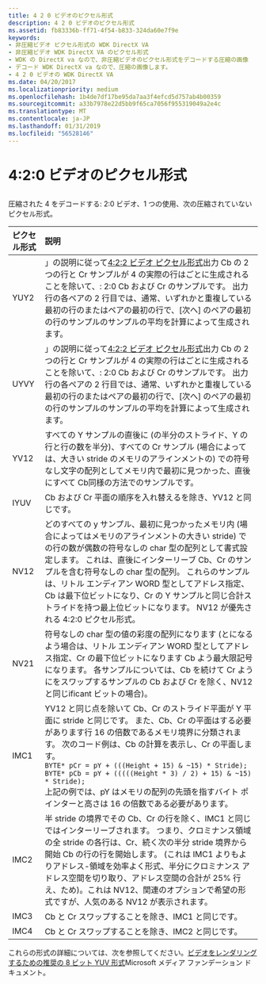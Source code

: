 ```yaml
---
title: 4 2 0 ビデオのピクセル形式
description: 4 2 0 ビデオのピクセル形式
ms.assetid: fb83336b-ff71-4f54-b833-324da60e7f9e
keywords:
- 非圧縮ビデオ ピクセル形式の WDK DirectX VA
- 非圧縮ビデオ WDK DirectX VA のピクセル形式
- WDK の DirectX va なので、非圧縮ビデオのピクセル形式をデコードする圧縮の画像
- デコード WDK DirectX va なので、圧縮の画像します。
- 4 2 0 ビデオの WDK DirectX VA
ms.date: 04/20/2017
ms.localizationpriority: medium
ms.openlocfilehash: 1b4de7df17be95da7aa3f4efcd5d757ab4b00359
ms.sourcegitcommit: a33b7978e22d5bb9f65ca7056f955319049a2e4c
ms.translationtype: MT
ms.contentlocale: ja-JP
ms.lasthandoff: 01/31/2019
ms.locfileid: "56528146"
---
```

# <a name="420-video-pixel-formats"></a>4:2:0 ビデオのピクセル形式


## <span id="ddk_4_2_0_video_pixel_formats_gg"></span><span id="DDK_4_2_0_VIDEO_PIXEL_FORMATS_GG"></span>


圧縮された 4 をデコードする: 2:0 ビデオ、1 つの使用、次の圧縮されていないピクセル形式。

| **ピクセル形式** | **説明** | 
|:--|:--|
| YUY2 | 」の説明に従って[4:2:2 ビデオ ピクセル形式](vscode-resource://c:/drivers/drivers/windows-driver-docs-pr/display/4-2-2-video-pixel-formats.md)出力 Cb の 2 つの行と Cr サンプルが 4 の実際の行はごとに生成されることを除いて、: 2:0 Cb および Cr のサンプルです。 出力行の各ペアの 2 行目では、通常、いずれかと重複している最初の行のまたはペアの最初の行で、[次へ] のペアの最初の行のサンプルのサンプルの平均を計算によって生成されます。 | 
| UYVY | 」の説明に従って[4:2:2 ビデオ ピクセル形式](vscode-resource://c:/drivers/drivers/windows-driver-docs-pr/display/4-2-2-video-pixel-formats.md)出力 Cb の 2 つの行と Cr サンプルが 4 の実際の行はごとに生成されることを除いて、: 2:0 Cb および Cr のサンプルです。 出力行の各ペアの 2 行目では、通常、いずれかと重複している最初の行のまたはペアの最初の行で、[次へ] のペアの最初の行のサンプルのサンプルの平均を計算によって生成されます。 | 
| YV12 | すべての Y サンプルの直後に (の半分のストライド、Y の行と行の数を半分)、すべての Cr サンプル (場合によっては、大きい stride のメモリのアラインメントの) での符号なし文字の配列としてメモリ内で最初に見つかった、直後にすべて Cb同様の方法でのサンプルです。 | 
| IYUV | Cb および Cr 平面の順序を入れ替えるを除き、YV12 と同じです。 | 
| NV12 | どのすべての y サンプル、最初に見つかったメモリ内 (場合によってはメモリのアラインメントの大きい stride) での行の数が偶数の符号なしの char 型の配列として書式設定します。 これは、直後にインターリーブ Cb、Cr のサンプルを含む符号なしの char 型の配列。 これらのサンプルは、リトル エンディアン WORD 型としてアドレス指定、Cb は最下位ビットになり、Cr の Y サンプルと同じ合計ストライドを持つ最上位ビットになります。 NV12 が優先される 4:2:0 ピクセル形式。 | 
| NV21 | 符号なしの char 型の値の彩度の配列になります (とになるよう場合は、リトル エンディアン WORD 型としてアドレス指定、Cr の最下位ビットになります Cb よう最大限記号になります。 各サンプルについては、Cb を続けて Cr ようにをスワップするサンプルの Cb および Cr を除く、NV12 と同じificant ビットの場合)。 | 
| IMC1 | YV12 と同じ点を除いて Cb、Cr のストライド平面が Y 平面に stride と同じです。 また、Cb、Cr の平面はする必要があります行 16 の倍数であるメモリ境界に分類されます。 次のコード例は、Cb の計算を表示し、Cr の平面します。<br/>`BYTE* pCr = pY + (((Height + 15) & ~15) * Stride);`<br/>`BYTE* pCb = pY + (((((Height * 3) / 2) + 15) & ~15) * Stride);`<br/>上記の例では、pY はメモリの配列の先頭を指すバイト ポインターと高さは 16 の倍数である必要があります。 | 
| IMC2 | 半 stride の境界でその Cb、Cr の行を除く、IMC1 と同じではインターリーブされます。 つまり、クロミナンス領域の全 stride の各行は、Cr、続く次の半分 stride 境界から開始 Cb の行の行を開始します。 (これは IMC1 よりもよりアドレス-領域を効率よく形式、半分にクロミナンス アドレス空間を切り取り、アドレス空間の合計が 25% 行え、ため)。これは NV12、関連のオプションで希望の形式ですが、人気のある NV12 が表示されます。 | 
| IMC3 | Cb と Cr スワップすることを除き、IMC1 と同じです。 | 
| IMC4 | Cb と Cr スワップすることを除き、IMC2 と同じです。 | 

これらの形式の詳細については、次を参照してください。[ビデオをレンダリングするための推奨の 8 ビット YUV 形式](https://msdn.microsoft.com/library/windows/desktop/dd206750)Microsoft メディア ファンデーション ドキュメント。
